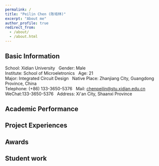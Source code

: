 ```yaml
---
permalink: /
title: "Peilin Chen (陈培林)"
excerpt: "About me"
author_profile: true
redirect_from: 
  - /about/
  - /about.html
---
```


## Basic Information
School: Xidian University&nbsp;&nbsp;&nbsp;Gender: Male                                                 
Institute: School of Microeletronics&nbsp;&nbsp;&nbsp;Age: 21                                                     
Major: Integrated Circuit Design&nbsp;&nbsp;&nbsp;Native Place: Zhanjiang City, Guangdong Province, China      
Telephone: (+86) 133-3650-5376&nbsp;&nbsp;&nbsp;Mail: chenpeilin@stu.xidian.edu.cn                           
WeChat:133-3650-5376&nbsp;&nbsp;&nbsp;Address: Xi'an City, Shaanxi Province 

## Academic Performance



## Project Experiences



## Awards



## Student work



